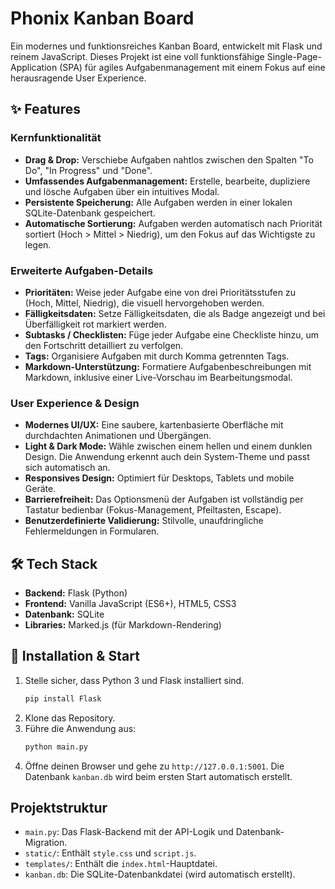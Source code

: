 # Phonix Kanban Board

Ein modernes und funktionsreiches Kanban Board, entwickelt mit Flask und reinem JavaScript. Dieses Projekt ist eine voll funktionsfähige Single-Page-Application (SPA) für agiles Aufgabenmanagement mit einem Fokus auf eine herausragende User Experience.

## ✨ Features

### Kernfunktionalität

- **Drag & Drop:** Verschiebe Aufgaben nahtlos zwischen den Spalten "To Do", "In Progress" und "Done".
- **Umfassendes Aufgabenmanagement:** Erstelle, bearbeite, dupliziere und lösche Aufgaben über ein intuitives Modal.
- **Persistente Speicherung:** Alle Aufgaben werden in einer lokalen SQLite-Datenbank gespeichert.
- **Automatische Sortierung:** Aufgaben werden automatisch nach Priorität sortiert (Hoch > Mittel > Niedrig), um den Fokus auf das Wichtigste zu legen.

### Erweiterte Aufgaben-Details

- **Prioritäten:** Weise jeder Aufgabe eine von drei Prioritätsstufen zu (Hoch, Mittel, Niedrig), die visuell hervorgehoben werden.
- **Fälligkeitsdaten:** Setze Fälligkeitsdaten, die als Badge angezeigt und bei Überfälligkeit rot markiert werden.
- **Subtasks / Checklisten:** Füge jeder Aufgabe eine Checkliste hinzu, um den Fortschritt detailliert zu verfolgen.
- **Tags:** Organisiere Aufgaben mit durch Komma getrennten Tags.
- **Markdown-Unterstützung:** Formatiere Aufgabenbeschreibungen mit Markdown, inklusive einer Live-Vorschau im Bearbeitungsmodal.

### User Experience & Design

- **Modernes UI/UX:** Eine saubere, kartenbasierte Oberfläche mit durchdachten Animationen und Übergängen.
- **Light & Dark Mode:** Wähle zwischen einem hellen und einem dunklen Design. Die Anwendung erkennt auch dein System-Theme und passt sich automatisch an.
- **Responsives Design:** Optimiert für Desktops, Tablets und mobile Geräte.
- **Barrierefreiheit:** Das Optionsmenü der Aufgaben ist vollständig per Tastatur bedienbar (Fokus-Management, Pfeiltasten, Escape).
- **Benutzerdefinierte Validierung:** Stilvolle, unaufdringliche Fehlermeldungen in Formularen.

## 🛠️ Tech Stack

- **Backend:** Flask (Python)
- **Frontend:** Vanilla JavaScript (ES6+), HTML5, CSS3
- **Datenbank:** SQLite
- **Libraries:** Marked.js (für Markdown-Rendering)

## 🚀 Installation & Start

1.  Stelle sicher, dass Python 3 und Flask installiert sind.
    ```bash
    pip install Flask
    ```
2.  Klone das Repository.
3.  Führe die Anwendung aus:
    ```bash
    python main.py
    ```
4.  Öffne deinen Browser und gehe zu `http://127.0.0.1:5001`. Die Datenbank `kanban.db` wird beim ersten Start automatisch erstellt.

## Projektstruktur

- `main.py`: Das Flask-Backend mit der API-Logik und Datenbank-Migration.
- `static/`: Enthält `style.css` und `script.js`.
- `templates/`: Enthält die `index.html`-Hauptdatei.
- `kanban.db`: Die SQLite-Datenbankdatei (wird automatisch erstellt).
